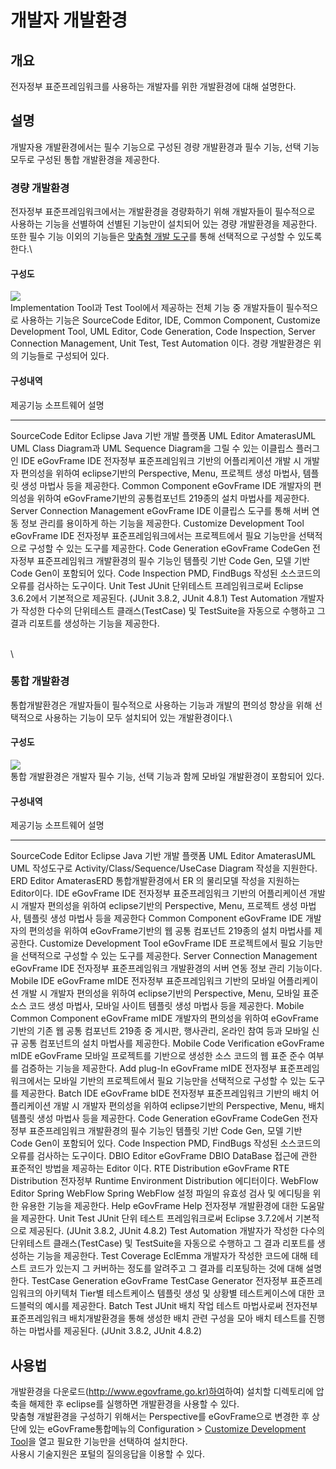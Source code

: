 # 개발자 개발환경

## 개요

전자정부 표준프레임워크를 사용하는 개발자를 위한 개발환경에 대해
설명한다.

## 설명

개발자용 개발환경에서는 필수 기능으로 구성된 경량 개발환경과 필수 기능,
선택 기능 모두로 구성된 통합 개발환경을 제공한다.

### 경량 개발환경

전자정부 표준프레임워크에서는 개발환경을 경량화하기 위해 개발자들이
필수적으로 사용하는 기능을 선별하여 선별된 기능만이 설치되어 있는 경량
개발환경을 제공한다. 또한 필수 기능 이외의 기능들은 [맞춤형 개발
도구](/egovframework/dev2/imp/editor/customize_development_tool)를 통해
선택적으로 구성할 수 있도록 한다.\

#### 구성도

![](/egovframework/dev2/bdev/imp/lightver.jpg)\
Implementation Tool과 Test Tool에서 제공하는 전체 기능 중 개발자들이
필수적으로 사용하는 기능은 SourceCode Editor, IDE, Common Component,
Customize Development Tool, UML Editor, Code Generation, Code
Inspection, Server Connection Management, Unit Test, Test Automation
이다. 경량 개발환경은 위의 기능들로 구성되어 있다.

#### 구성내역

  제공기능                       소프트웨어          설명
  ------------------------------ ------------------- ---------------------------------------------------------------------------------------------------------------------------------------------------------------------
  SourceCode Editor              Eclipse             Java 기반 개발 플랫폼
  UML Editor                     AmaterasUML         UML Class Diagram과 UML Sequence Diagram을 그릴 수 있는 이클립스 플러그인
  IDE                            eGovFrame IDE       전자정부 표준프레임워크 기반의 어플리케이션 개발 시 개발자 편의성을 위하여 eclipse기반의 Perspective, Menu, 프로젝트 생성 마법사, 템플릿 생성 마법사 등을 제공한다.
  Common Component               eGovFrame IDE       개발자의 편의성을 위하여 eGovFrame기반의 공통컴포넌트 219종의 설치 마법사를 제공한다.
  Server Connection Management   eGovFrame IDE       이클립스 도구를 통해 서버 연동 정보 관리를 용이하게 하는 기능을 제공한다.
  Customize Development Tool     eGovFrame IDE       전자정부 표준프레임워크에서는 프로젝트에서 필요 기능만을 선택적으로 구성할 수 있는 도구를 제공한다.
  Code Generation                eGovFrame CodeGen   전자정부 표준프레임워크 개발환경의 필수 기능인 템플릿 기반 Code Gen, 모델 기반 Code Gen이 포함되어 있다.
  Code Inspection                PMD, FindBugs       작성된 소스코드의 오류를 검사하는 도구이다.
  Unit Test                      JUnit               단위테스트 프레임워크로써 Eclipse 3.6.2에서 기본적으로 제공된다. (JUnit 3.8.2, JUnit 4.8.1)
  Test Automation                                    개발자가 작성한 다수의 단위테스트 클래스(TestCase) 및 TestSuite을 자동으로 수행하고 그 결과 리포트를 생성하는 기능을 제공한다.

\
\

### 통합 개발환경

통합개발환경은 개발자들이 필수적으로 사용하는 기능과 개발의 편의성
향상을 위해 선택적으로 사용하는 기능이 모두 설치되어 있는 개발환경이다.\

#### 구성도

![](/egovframework/dev2/bdev/imp/fullver.jpg)\
통합 개발환경은 개발자 필수 기능, 선택 기능과 함께 모바일 개발환경이
포함되어 있다.

#### 구성내역

  제공기능                       소프트웨어                     설명
  ------------------------------ ------------------------------ -------------------------------------------------------------------------------------------------------------------------------------------------------------------------------------------------------
  SourceCode Editor              Eclipse                        Java 기반 개발 플랫폼
  UML Editor                     AmaterasUML                    UML 작성도구로 Activity/Class/Sequence/UseCase Diagram 작성을 지원한다.
  ERD Editor                     AmaterasERD                    통합개발환경에서 ER 의 물리모델 작성을 지원하는 Editor이다.
  IDE                            eGovFrame IDE                  전자정부 표준프레임워크 기반의 어플리케이션 개발 시 개발자 편의성을 위하여 eclipse기반의 Perspective, Menu, 프로젝트 생성 마법사, 템플릿 생성 마법사 등을 제공한다
  Common Component               eGovFrame IDE                  개발자의 편의성을 위하여 eGovFrame기반의 웹 공통 컴포넌트 219종의 설치 마법사를 제공한다.
  Customize Development Tool     eGovFrame IDE                  프로젝트에서 필요 기능만을 선택적으로 구성할 수 있는 도구를 제공한다.
  Server Connection Management   eGovFrame IDE                  전자정부 표준프레임워크 개발환경의 서버 연동 정보 관리 기능이다.
  Mobile IDE                     eGovFrame mIDE                 전자정부 표준프레임워크 기반의 모바일 어플리케이션 개발 시 개발자 편의성을 위하여 eclipse기반의 Perspective, Menu, 모바일 표준 소스 코드 생성 마법사, 모바일 사이트 템플릿 생성 마법사 등을 제공한다.
  Mobile Common Component        eGovFrame mIDE                 개발자의 편의성을 위하여 eGovFrame기반의 기존 웹 공통 컴포넌트 219종 중 게시판, 행사관리, 온라인 참여 등과 모바일 신규 공통 컴포넌트의 설치 마법사를 제공한다.
  Mobile Code Verification       eGovFrame mIDE                 eGovFrame 모바일 프로젝트를 기반으로 생성한 소스 코드의 웹 표준 준수 여부를 검증하는 기능을 제공한다.
  Add plug-In                    eGovFrame mIDE                 전자정부 표준프레임워크에서는 모바일 기반의 프로젝트에서 필요 기능만을 선택적으로 구성할 수 있는 도구를 제공한다.
  Batch IDE                      eGovFrame bIDE                 전자정부 표준프레임워크 기반의 배치 어플리케이션 개발 시 개발자 편의성을 위하여 eclipse기반의 Perspective, Menu, 배치 템플릿 생성 마법사 등을 제공한다.
  Code Generation                eGovFrame CodeGen              전자정부 표준프레임워크 개발환경의 필수 기능인 템플릿 기반 Code Gen, 모델 기반 Code Gen이 포함되어 있다.
  Code Inspection                PMD, FindBugs                  작성된 소스코드의 오류를 검사하는 도구이다.
  DBIO Editor                    eGovFrame DBIO                 DataBase 접근에 관한 표준적인 방법을 제공하는 Editor 이다.
  RTE Distribution               eGovFrame RTE Distribution     전자정부 Runtime Environment Distribution 에디터이다.
  WebFlow Editor                 Spring WebFlow                 Spring WebFlow 설정 파일의 유효성 검사 및 에디팅을 위한 유용한 기능을 제공한다.
  Help                           eGovFrame Help                 전자정부 개발환경에 대한 도움말을 제공한다.
  Unit Test                      JUnit                          단위 테스트 프레임워크로써 Eclipse 3.7.2에서 기본적으로 제공된다. (JUnit 3.8.2, JUnit 4.8.2)
  Test Automation                                               개발자가 작성한 다수의 단위테스트 클래스(TestCase) 및 TestSuite을 자동으로 수행하고 그 결과 리포트를 생성하는 기능을 제공한다.
  Test Coverage                  EclEmma                        개발자가 작성한 코드에 대해 테스트 코드가 있는지 그 커버하는 정도를 알려주고 그 결과를 리포팅하는 것에 대해 설명한다.
  TestCase Generation            eGovFrame TestCase Generator   전자정부 표준프레임워크의 아키텍처 Tier별 테스트케이스 템플릿 생성 및 상황별 테스트케이스에 대한 코드블럭의 예시를 제공한다.
  Batch Test                     JUnit                          배치 작업 테스트 마법사로써 전자전부 표준프레임워크 배치개발환경을 통해 생성한 배치 관련 구성을 모아 배치 테스트를 진행하는 마법사를 제공된다. (JUnit 3.8.2, JUnit 4.8.2)

## 사용법

개발환경을
다운로드([http://www.egovframe.go.kr)하여](http://www.egovframe.go.kr)하여)
설치할 디렉토리에 압축을 해제한 후 eclipse를 실행하면 개발환경을 사용할
수 있다.\
맞춤형 개발환경을 구성하기 위해서는 Perspective를 eGovFrame으로 변경한
후 상단에 있는 eGovFrame통합메뉴의 Configuration \> [Customize
Development
Tool](/egovframework/dev2/imp/editor/customize_development_tool)을 열고
필요한 기능만을 선택하여 설치한다.\
사용시 기술지원은 포털의 질의응답을 이용할 수 있다.
